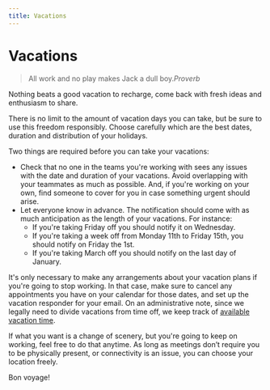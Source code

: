 ```yaml
---
title: Vacations
---
```

# Vacations

> All work and no play makes Jack a dull boy.<cite>Proverb</cite>

Nothing beats a good vacation to recharge, come back with fresh ideas and enthusiasm to share.

There is no limit to the amount of vacation days you can take, but be sure to use this freedom responsibly. Choose carefully which are the best dates, duration and distribution of your holidays.

Two things are required before you can take your vacations:

* Check that no one in the teams you're working with sees any issues with the date and duration of your vacations. Avoid overlapping with your teammates as much as possible. And, if you're working on your own, find someone to cover for you in case something urgent should arise.
* Let everyone know in advance. The notification should come with as much anticipation as the length of your vacations. For instance:
    * If you're taking Friday off you should notify it on Wednesday.
    * If you're taking a week off from Monday 11th to Friday 15th, you should notify on Friday the 1st.
    * If you're taking March off you should notify on the last day of January.

It's only necessary to make any arrangements about your vacation plans if you're going to stop working. In that case, make sure to cancel any appointments you have on your calendar for those dates, and set up the vacation responder for your email. On an administrative note, since we legally need to divide vacations from time off, we keep track of [available vacation time](https://airtable.com/shrYKJpCajXFGRAbE/tblMeDnFP0hFqlder).

If what you want is a change of scenery, but you're going to keep on working, feel free to do that anytime. As long as meetings don’t require you to be physically present, or connectivity is an issue, you can choose your location freely.

Bon voyage!
